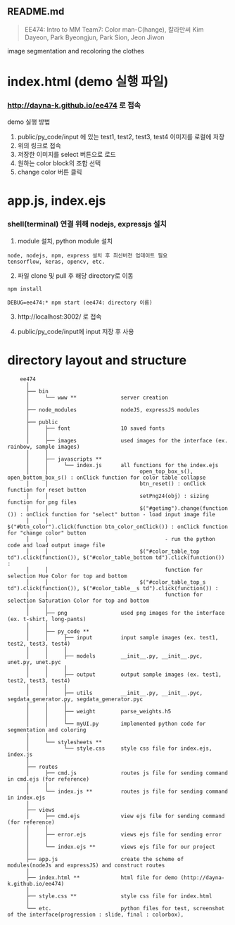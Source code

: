 ## README.md

> EE474: Intro to MM
> Team7: Color man-C(hange), 칼라만씨
> Kim Dayeon, Park Byeongjun, Park Sion, Jeon Jiwon

image segmentation and recoloring the clothes


# index.html (demo 실행 파일)
### http://dayna-k.github.io/ee474 로 접속

demo 실행 방법
1. public/py_code/input 에 있는 test1, test2, test3, test4 이미지를 로컬에 저장
2. 위의 링크로 접속
3. 저장한 이미지를 select 버튼으로 로드
4. 원하는 color block의 조합 선택
5. change color 버튼 클릭


# app.js, index.ejs
### shell(terminal) 연결 위해 nodejs, expressjs 설치

1. module 설치, python module 설치
```
node, nodejs, npm, express 설치 후 최신버전 업데이트 필요
tensorflow, keras, opencv, etc.
```

2. 파일 clone 및 pull 후 해당 directory로 이동

```
npm install

DEBUG=ee474:* npm start (ee474: directory 이름)
```
3. http://localhost:3002/ 로 접속

4. public/py_code/input에 input 저장 후 사용


# directory layout and structure

        ee474
          │
          ├── bin
          │     └── www **              server creation
          │
          ├── node_modules              nodeJS, expressJS modules
          │
          ├── public
          │     ├── font                10 saved fonts
          │     │
          │     ├── images              used images for the interface (ex. rainbow, sample images)
          │     │
          │     ├── javascripts **
          │     │     └── index.js      all functions for the index.ejs
          │     │                             open_top_box_s(), open_bottom_box_s() : onClick function for color table collapse
          │     │                             btn_reset() : onClick function for reset button
          │     │                             setPng24(obj) : sizing function for png files
          │     │                             $("#getimg").change(function ()) : onClick function for "select" button - load input image file
          │     │                             $("#btn_color").click(function btn_color_onClick()) : onClick function for "change color" button
          │     │                                     - run the python code and load output image file
          │     │                             $("#color_table_top td").click(function()), $("#color_table_bottom td").click(function()) :
          │     │                                     function for selection Hue Color for top and bottom
          │     │                             $("#color_table_top_s td").click(function()), $("#color_table__s td").click(function()) :  
          │     │                                     function for selection Saturation Color for top and bottom
          │     │                             
          │     ├── png                 used png images for the interface (ex. t-shirt, long-pants)
          │     │
          │     ├── py_code **
          │     │     ├── input         input sample images (ex. test1, test2, test3, test4)
          │     │     │
          │     │     ├── models        __init__.py, __init__.pyc, unet.py, unet.pyc
          │     │     │
          │     │     ├── output        output sample images (ex. test1, test2, test3, test4)
          │     │     │
          │     │     ├── utils         __init__.py, __init__.pyc, segdata_generator.py, segdata_generator.pyc
          │     │     │
          │     │     ├── weight        parse_weights.h5
          │     │     │
          │     │     └── myUI.py       implemented python code for segmentation and coloring
          │     │
          │     └── stylesheets **
          │           └── style.css     style css file for index.ejs, index.js
          │
          ├── routes
          │     ├── cmd.js              routes js file for sending command in cmd.ejs (for reference)
          │     │
          │     └── index.js **         routes js file for sending command in index.ejs
          │
          ├── views
          │     ├── cmd.ejs             view ejs file for sending command (for reference)
          │     │
          │     ├── error.ejs           views ejs file for sending error
          │     │
          │     └── index.ejs **        views ejs file for our project
          │
          ├── app.js                    create the scheme of modules(nodeJs and expressJS) and construct routes
          │
          ├── index.html **             html file for demo (http://dayna-k.github.io/ee474)
          │
          ├── style.css **              style css file for index.html
          │
          └── etc.                      python files for test, screenshot of the interface(progression : slide, final : colorbox),
